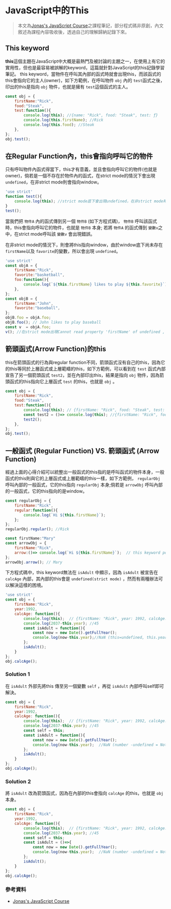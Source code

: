 # JavaScript中的This

> 本文為[Jonas's JavaScript Course](https://www.udemy.com/course/the-complete-javascript-course/)之課程筆記，部分程式碼非原創，內文敘述為課程內容吸收後，透過自己的理解歸納記錄下來。

## This keyword

**this**這個主題在JavaScript中大概是最熱門及被討論的主題之一，在使用上有它的實用性，但也是最容易被誤解的keyword，這篇就針對JavaScript的this記錄學習筆記。
this keyword，當物件在呼叫其內部的函式時就會出現this，而該函式的this會指向它的主人(owner)，如下方範例，在呼叫物件 `obj` 內的 `test`函式之後，印出的this是指向 `obj` 物件，也就是擁有 `test`這個函式的主人。

```js
const obj = {
    firstName:"Rick",
    food:"Steak",
    test:function(){
        console.log(this); //{name: "Rick", food: "Steak", test: ƒ}
        console.log(this.firstName); //Rick
        console.log(this.food); //Steak
    },
};
obj.test();
```

## 在Regular Function內，this會指向呼叫它的物件
只有呼叫物件內函式得當下，this才有意義，並且會指向呼叫它的物件(也就是owner)，倘若是一個不存在於物件內的函式，在strict mode的情況下會出現 `undefined`，在非strict mode則會指向window。

```js
'use strict'
function test(){
    console.log(this); //strict mode底下會出現undefined，在非strict mode時，this會指向window
}
test();
```

當我們把 `物件A` 內的函式傳到另一個 `物件B` (如下方程式碼)， `物件B` 呼叫該函式時，this會指向呼叫它的物件，也就是 `物件B` 本身; 若將 `物件A` 的函式傳到 `變數v`之中，在strict mode呼叫該 `變數v` 會出現錯誤。 

在非strict mode的情況下，則會將this指向window，由於window底下尚未存在 `firstName`以及 `favorite`的變數，所以會出現 `undefined`。

```js
'use strict'
const objA = {
    firstName:"Rick",
    favorite:"basketball",
    foo:function(){
        console.log(`${this.firstName} likes to play ${this.favorite}`);
    },
};
const objB = {
    firstName:"John",
    favorite:"baseball",
};
objB.foo = objA.foo;
objB.foo(); // John likes to play baseball
const v  = objA.foo;
v(); //在strict mode出現Cannot read property 'firstName' of undefined , 非strict mode則出現undefined likes to play undefined
```

## 箭頭函式(Arrow Function)的this
this在箭頭函式的行為與regular function不同，箭頭函式沒有自己的this，因為它的this等同於上層函式或上層範疇的this，如下方範例，可以看到在 `test` 函式內部宣告了另一個箭頭函式 `test2`，並在內部印出this，結果是指向 `obj` 物件，因為箭頭函式的this指向它上層函式 `test` 的this，也就是 `obj` 。

```js
const obj = {
    firstName:"Rick",
    food:"Steak",
    test:function(){
        console.log(this); // {firstName: "Rick", food: "Steak", test: ƒ}
        const test2 = ()=> console.log(this); //{firstName: "Rick", food: "Steak", test: ƒ}
        test2();
    },
};
obj.test();
```

## 一般函式 (Regular Function) VS. 箭頭函式 (Arrow Function)

經過上面的心得介紹可以統整出一般函式的this指的是呼叫函式的物件本身，一般函式的this則與它的上層函式或上層範疇的this一樣，如下方範例， `regularObj` 呼叫內部的一般函式，它的this指向 `regularObj` 本身;倘若是 `arrowObj` 呼叫內部的一般函式，它的this指向的是window。

```js
const regularObj = {
    firstName:"Rick",
    regular:function(){
        console.log(`Hi ${this.firstName}`);
    };
};
regularObj.regular(); //Rick

const firstName:"Mary"
const arrowObj = {
    firstName:"Rick",
    arrow:()=> console.log(`Hi ${this.firstName}`);  // this keyword point to window, window.firstName = Mary;
};
arrowObj.arrow(); // Mary
```

下方程式碼中，this keyword無法在 `isAdult` 中顯示，因為 `isAdult` 被宣告在 `calcAge` 內部，其內部的this會是 `undefined(strict mode)` ，然而有兩種辦法可以解決這樣的困境。


```js
'use strict'
const obj = {  
    firstName:"Rick",
    year:1992,
    calcAge: function(){
        console.log(this);  // {firstName: "Rick", year: 1992, calcAge: ƒ}
        console.log(2037-this.year); //45
        const isAdult = function(){
            const now = new Date().getFullYear();
            console.log(now-this.year);//NaN (this=undefined, this.year=undefined, number-undefined = NaN )
        };
        isAdult();
    }
};
obj.calcAge();
```
### Solution 1 
在 `isAdult` 外部先將this 傳至另一個變數 `self` ，再從 `isAdult` 內部呼叫self即可解決。

```js
const obj = {  
    firstName:"Rick",
    year:1992,
    calcAge: function(){
        console.log(this);  // {firstName: "Rick", year: 1992, calcAge: ƒ}
        console.log(2037-this.year); //45
        const self = this;
        const isAdult = function(){
            const now = new Date().getFullYear();
            console.log(now-this.year);  //NaN (number -undefined = Not a Number )
        };
        isAdult();
    }
};
obj.calcAge();
```

### Solution 2
將 `isAdult` 改為箭頭函式，因為在內部的this會指向 `calcAge` 的this，也就是 `obj` 本身。

```js
const obj = {  
    firstName:"Rick",
    year:1992,
    calcAge: function(){
        console.log(this);  // {firstName: "Rick", year: 1992, calcAge: ƒ}
        console.log(2037-this.year); //45
        const self = this;
        const isAdult = ()=>{
            const now = new Date().getFullYear();
            console.log(now-this.year);  //NaN (number -undefined = Not a Number )
        };
        isAdult();
    }
};
obj.calcAge();
```
### 參考資料
* [Jonas's JavaScript Course](https://www.udemy.com/course/the-complete-javascript-course/)
